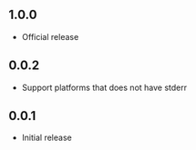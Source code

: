 ## 1.0.0

- Official release

## 0.0.2

- Support platforms that does not have stderr

## 0.0.1

- Initial release
